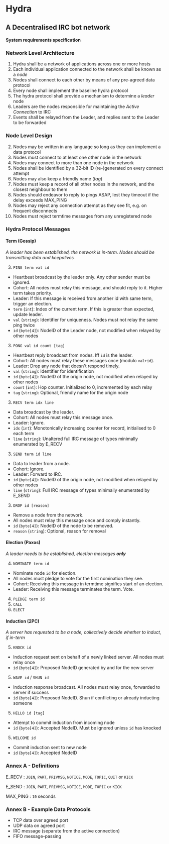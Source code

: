 # Hydra
## A Decentralised IRC bot network

#### System requirements specification

### Network Level Architecture
1. Hydra shall be a network of applications across one or more hosts
1. Each individual application connected to the network shall be known as a *node*
1. Nodes shall connect to each other by means of any pre-agreed data protocol
1. Every node shall implement the baseline hydra protocol
1. The hydra protocol shall provide a mechanism to determine a *leader* node
1. Leaders are the nodes responsible for maintaining the *Active Connection* to IRC
1. Events shall be relayed from the Leader, and replies sent to the Leader to be forwarded

### Node Level Design
2. Nodes may be written in any language so long as they can implement a data protocol
2. Nodes must connect to at least one other node in the network
2. Nodes may connect to more than one node in the network
2. Nodes shall be identified by a 32-bit ID (re-)generated on every connect attempt
2. Nodes may also keep a friendly name (*tag*)
2. Nodes must keep a record of all other nodes in the network, and the closest neighbour to them
2. Nodes should endeavor to reply to pings ASAP, lest they timeout if the delay exceeds MAX_PING
2. Nodes may reject any connection attempt as they see fit, e.g. on frequent disconnects
2. Nodes must reject termtime messages from any unregistered node

### Hydra Protocol Messages
#### Term (Gossip)
*A leader has been established, the network is in-term. Nodes should be transmitting data and keepalives*

3. `PING term val id`
  * Heartbeat broadcast by the leader only. Any other sender must be ignored.
  * Cohort: All nodes must relay this message, and should reply to it. Higher term takes priority.
  * Leader: If this message is received from another id with same term, trigger an election.
  * `term` (`int`): Index of the current term. If this is greater than expected, update leader.
  * `val` (`string`): Identifier for uniqueness. Nodes must not relay the same ping twice
  * `id` (`byte[4]`): NodeID of the Leader node, not modified when relayed by other nodes
3. `PONG val id count [tag]`
  * Heartbeat reply broadcast from nodes. Iff `id` is the leader.
  * Cohort: All nodes must relay these messages once (modulo `val+id`).
  * Leader: Drop any node that doesn't respond timely.
  * `val` (`string`): Identifier for identification
  * `id` (`byte[4]`): NodeID of the origin node, not modified when relayed by other nodes
  * `count` (`int`): Hop counter. Initialized to 0, incremented by each relay
  * `tag` (`string`): Optional, friendly name for the origin node
3. `RECV term idx line`
  * Data broadcast by the leader.
  * Cohort: All nodes must relay this message once.
  * Leader: Ignore.
  * `idx` (`int`): Monotonically increasing counter for record, initialised to 0 each term
  * `line` (`string`): Unaltered full IRC message of types minimally enumerated by E_RECV
3. `SEND term id line`
  * Data to leader from a node.
  * Cohort: Ignore.
  * Leader: Forward to IRC.
  * `id` (`byte[4]`): NodeID of the origin node, not modified when relayed by other nodes
  * `line` (`string`): Full IRC message of types minimally enumerated by E_SEND
3. `DROP id [reason]`
  * Remove a node from the network.
  * All nodes must relay this message once and comply instantly.
  * `id` (`byte[4]`): NodeID of the node to be removed.
  * `reason` (`string`): Optional, reason for removal

#### Election (Paxos)
*A leader needs to be established, election messages ___only___*

4. `NOMINATE term id`
  * Nominate node `id` for election.
  * All nodes must pledge to vote for the first nomination they see.
  * Cohort: Receiving this message in termtime signifies start of an election.
  * Leader: Receiving this message terminates the term. Vote.
4. `PLEDGE term id`
4. `CALL`
4. `ELECT`

#### Induction (2PC)
*A server has requested to be a node, collectively decide whether to induct, if in-term*

5. `KNOCK id`
  * Induction request sent on behalf of a newly linked server. All nodes must relay once
  * `id` (`byte[4]`): Proposed NodeID generated by and for the new server
5. `WAVE id` / `SHUN id`
  * Induction response broadcast. All nodes must relay once, forwarded to server if success
  * `id` (`byte[4]`): Proposed NodeID. Shun if conflicting or already inducting someone
5. `HELLO id [tag]`
  * Attempt to commit induction from incoming node
  * `id` (`byte[4]`): Accepted NodeID. Must be ignored unless `id` has knocked
5. `WELCOME id`
  * Commit induction sent to new node
  * `id` (`byte[4]`): Accepted NodeID

### Annex A - Definitions
E_RECV :
  `JOIN`, `PART`, `PRIVMSG`, `NOTICE`, `MODE`, `TOPIC`, `QUIT` or `KICK`

E_SEND :
  `JOIN`, `PART`, `PRIVMSG`, `NOTICE`, `MODE`, `TOPIC` or `KICK`

MAX_PING :
  `10` seconds
  
### Annex B - Example Data Protocols
* TCP data over agreed port
* UDP data on agreed port
* IRC message (separate from the active connection)
* FIFO message-passing
